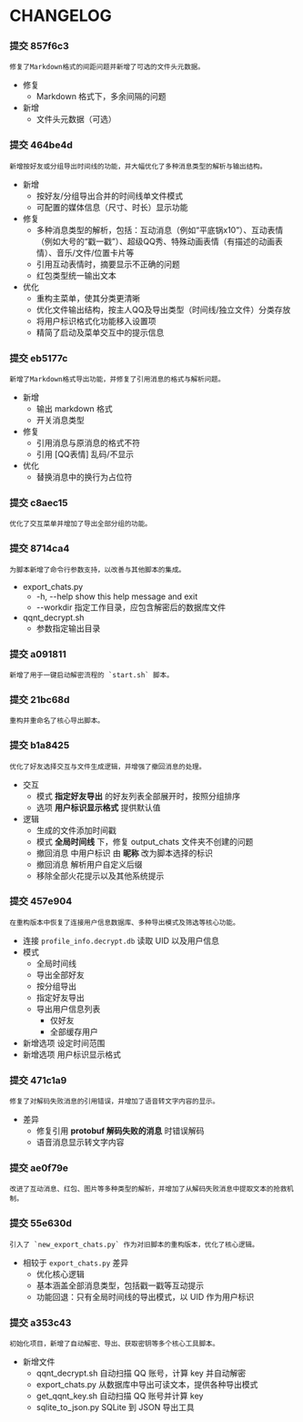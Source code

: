 # CHANGELOG

### 提交 857f6c3

    修复了Markdown格式的间距问题并新增了可选的文件头元数据。

- 修复
  - Markdown 格式下，多余间隔的问题
- 新增
  - 文件头元数据（可选）

### 提交 464be4d

    新增按好友或分组导出时间线的功能，并大幅优化了多种消息类型的解析与输出结构。

- 新增
  - 按好友/分组导出合并的时间线单文件模式
  - 可配置的媒体信息（尺寸、时长）显示功能
- 修复
  - 多种消息类型的解析，包括：互动消息（例如“平底锅x10”）、互动表情（例如大号的“戳一戳”）、超级QQ秀、特殊动画表情（有描述的动画表情）、音乐/文件/位置卡片等
  - 引用互动表情时，摘要显示不正确的问题
  - 红包类型统一输出文本
- 优化
  - 重构主菜单，使其分类更清晰
  - 优化文件输出结构，按主人QQ及导出类型（时间线/独立文件）分类存放
  - 将用户标识格式化功能移入设置项
  - 精简了启动及菜单交互中的提示信息

### 提交 eb5177c

    新增了Markdown格式导出功能，并修复了引用消息的格式与解析问题。

- 新增
  - 输出 markdown 格式
  - 开关消息类型
- 修复
  - 引用消息与原消息的格式不符
  - 引用 [QQ表情] 乱码/不显示
- 优化
  - 替换消息中的换行为占位符

### 提交 c8aec15

    优化了交互菜单并增加了导出全部分组的功能。

### 提交 8714ca4

    为脚本新增了命令行参数支持，以改善与其他脚本的集成。

- export_chats.py
  - -h, --help         show this help message and exit
  - --workdir 指定工作目录，应包含解密后的数据库文件
- qqnt_decrypt.sh
  - 参数指定输出目录

### 提交 a091811

    新增了用于一键启动解密流程的 `start.sh` 脚本。

### 提交 21bc68d

    重构并重命名了核心导出脚本。

### 提交 b1a8425

    优化了好友选择交互与文件生成逻辑，并增强了撤回消息的处理。

- 交互
  - 模式 **指定好友导出** 的好友列表全部展开时，按照分组排序
  - 选项 **用户标识显示格式** 提供默认值
- 逻辑
  - 生成的文件添加时间戳
  - 模式 **全局时间线** 下，修复 output_chats 文件夹不创建的问题
  - 撤回消息 中用户标识 由 **昵称** 改为脚本选择的标识
  - 撤回消息 解析用户自定义后缀
  - 移除全部火花提示以及其他系统提示

### 提交 457e904

    在重构版本中恢复了连接用户信息数据库、多种导出模式及筛选等核心功能。

- 连接 `profile_info.decrypt.db` 读取 UID 以及用户信息
- 模式
  - 全局时间线
  - 导出全部好友
  - 按分组导出
  - 指定好友导出
  - 导出用户信息列表
    - 仅好友
    - 全部缓存用户
- 新增选项 设定时间范围
- 新增选项 用户标识显示格式

### 提交 471c1a9

    修复了对解码失败消息的引用错误，并增加了语音转文字内容的显示。

- 差异
  - 修复引用 **protobuf 解码失败的消息** 时错误解码
  - 语音消息显示转文字内容

### 提交 ae0f79e

    改进了互动消息、红包、图片等多种类型的解析，并增加了从解码失败消息中提取文本的抢救机制。

### 提交 55e630d

    引入了 `new_export_chats.py` 作为对旧脚本的重构版本，优化了核心逻辑。

- 相较于 `export_chats.py` 差异
  - 优化核心逻辑
  - 基本涵盖全部消息类型，包括戳一戳等互动提示
  - 功能回退：只有全局时间线的导出模式，以 UID 作为用户标识

### 提交 a353c43

    初始化项目，新增了自动解密、导出、获取密钥等多个核心工具脚本。

- 新增文件
  - qqnt_decrypt.sh 自动扫描 QQ 账号，计算 key 并自动解密
  - export_chats.py 从数据库中导出可读文本，提供各种导出模式
  - get_qqnt_key.sh 自动扫描 QQ 账号并计算 key
  - sqlite_to_json.py SQLite 到 JSON 导出工具